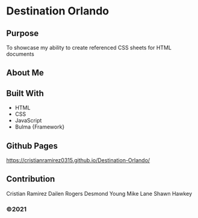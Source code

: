 # Destination Orlando 

## Purpose
To showcase my ability to create referenced CSS sheets for HTML documents 

## About Me


## Built With
* HTML
* CSS
* JavaScript
* Bulma {Framework}

## Github Pages
https://cristianramirez0315.github.io/Destination-Orlando/

## Contribution
Cristian Ramirez
Dailen Rogers
Desmond Young
Mike Lane
Shawn Hawkey


### ©️2021
